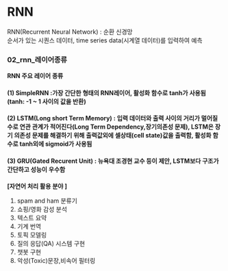 # RNN

RNN(Recurrent Neural Network) : 순환 신경망   
순서가 있는 시퀀스 데이터, time series data(시계열 데이터)를 입력하여 예측


### 02_rnn_레이어종류

**RNN 주요 레이어 종류**
#### (1) SimpleRNN :가장 간단한 형태의 RNN레이어, 활성화 함수로 tanh가 사용됨(tanh: -1 ~ 1 사이의 값을 반환)
#### (2) LSTM(Long short Term Memory) : 입력 데이터와 출력 사이의 거리가 멀어질수로 연관 관계가 적어진다(Long Term Dependency,장기의존성 문제), LSTM은 장기 의존성 문제를 해결하기 위해 출력값외에 셀상태(cell state)값을 출력함, 활성화 함수로 tanh외에 sigmoid가 사용됨
#### (3) GRU(Gated Recurent Unit) : 뉴욕대 조경현 교수 등이 제안, LSTM보다 구조가 간단하고 성능이 우수함

**[자연어 처리 활용 분야 ]**
1. spam and ham 분류기 
2. 쇼핑/영화  감성 분석
3. 텍스트 요약
4. 기계 번역 
5. 토픽 모델링
6. 질의 응답(QA) 시스템 구현
7. 챗봇 구현
8. 악성(Toxic)문장,비속어 필터링
